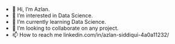 - 👋 Hi, I’m Azlan.
- 👀 I’m interested in Data Science.
- 🌱 I’m currently learning Data Science.
- 💞️ I’m looking to collaborate on any project.
- 📫 How to reach me linkedin.com/in/azlan-siddiqui-4a0a11232/

<!---
azlan-7/azlan-7 is a ✨ special ✨ repository because its `README.md` (this file) appears on your GitHub profile.
You can click the Preview link to take a look at your changes.
--->
